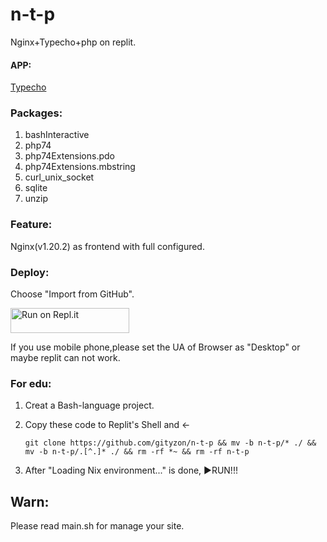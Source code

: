 # n-t-p

Nginx+Typecho+php on replit.

#### APP:

[Typecho](https://github.com/typecho/typecho)

### Packages:

1. bashInteractive
2. php74
3. php74Extensions.pdo
4. php74Extensions.mbstring
5. curl_unix_socket
6. sqlite
7. unzip

### Feature:

Nginx(v1.20.2) as frontend with full configured.

### Deploy:

   Choose "Import from GitHub".

<a href="https://replit.com/github/gityzon/n-t-p">
  <img alt="Run on Repl.it" src="https://replit.com/badge/github/github/gityzon" style="height: 40px; width: 190px;" />
</a>

If you use mobile phone,please set the UA of Browser as "Desktop" or maybe replit can not work.

### For edu:

1. Creat a Bash-language project.

2. Copy these code to Replit's Shell and ←

   `git clone https://github.com/gityzon/n-t-p && mv -b n-t-p/* ./ && mv -b n-t-p/.[^.]* ./ && rm -rf *~ && rm -rf n-t-p`

3. After "Loading Nix environment..." is done, ▶RUN!!!

## Warn:

Please read main.sh for manage your site.

